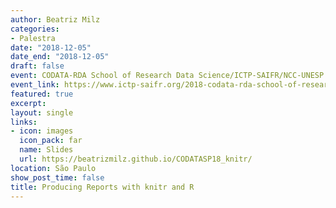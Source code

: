 ```yaml
---
author: Beatriz Milz
categories:
- Palestra
date: "2018-12-05"
date_end: "2018-12-05"
draft: false
event: CODATA-RDA School of Research Data Science/ICTP-SAIFR/NCC-UNESP
event_link: https://www.ictp-saifr.org/2018-codata-rda-school-of-research-data-science/
featured: true
excerpt: 
layout: single
links:
- icon: images
  icon_pack: far
  name: Slides
  url: https://beatrizmilz.github.io/CODATASP18_knitr/
location: São Paulo
show_post_time: false
title: Producing Reports with knitr and R
---
```

